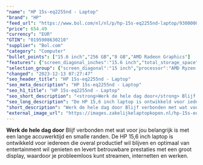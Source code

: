 ```yaml
---
"name": "HP 15s-eq2255nd - Laptop"
"brand": "HP"
"feed_url": "https://www.bol.com/nl/nl/p/hp-15s-eq2255nd-laptop/9300000032239026"
"price": 654.49
"currency": "EUR"
"GTIN": "0195908630210"
"supplier": "Bol.com"
"category": "Computer"
"bullet_points": ["15.6 inch","256 GB","8 GB","AMD Radeon Graphics"]
"features": {"screen_diagonal_inches":"15.6 inch","total_storage_space":"256 GB","memory_size":"8 GB","graphics_card":"AMD Radeon Graphics"}
"selection_group": {"screen_diagonal":"15 inch","processor":"AMD Ryzen 5","changed_price_past_3_days":false,"product_family":"HP 15s"}
"changed": "2023-12-13 07:27:47"
"seo_header_title": "HP 15s-eq2255nd - Laptop"
"seo_meta_description": "HP 15s-eq2255nd - Laptop"
"seo_h1_title": "HP 15s-eq2255nd - Laptop"
"seo_short_description": "<strong>Werk de hele dag door</strong> Blijf verbonden met wat voor jou belangrijk is met een lange accuwerktijd en smalle randen."
"seo_long_description": "De HP 15,6 inch laptop is ontwikkeld voor iedereen die overal productief wil blijven en optimaal van entertainment wil genieten en levert betrouwbare prestaties met een groot display, waardoor je probleemloos kunt streamen, internetten en werken."
"short_description": "Werk de hele dag door Blijf verbonden met wat voor jou belangrijk is met een lange accuwerktijd en smalle randen. De HP 15,6 inch laptop is ontwikkeld voor iedereen die overal productief wil blijven en optimaal van entertainment wil genieten en levert betrouwbare prestaties met een groot display, waardoor je probleemloos kunt streamen, internetten en werken."
"external_image_url": "https://images.zakelijkelaptopkopen.nl/hp-15s-eq2255nd-laptop.webp"
---
```


<strong>Werk de hele dag door</strong> Blijf verbonden met wat voor jou belangrijk is met een lange accuwerktijd en smalle randen. De HP 15,6 inch laptop is ontwikkeld voor iedereen die overal productief wil blijven en optimaal van entertainment wil genieten en levert betrouwbare prestaties met een groot display, waardoor je probleemloos kunt streamen, internetten en werken.
